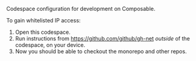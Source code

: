 Codespace configuration for development on Composable.

To gain whitelisted IP access:

1. Open this codespace.
2. Run instructions from https://github.com/github/gh-net *outside* of the codespace, on your device.
3. Now you should be able to checkout the monorepo and other repos.